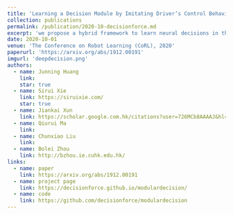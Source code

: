 ```yaml
---
title: 'Learning a Decision Module by Imitating Driver’s Control Behaviors'
collection: publications
permalink: /publication/2020-10-decisionforce.md
excerpt: 'we propose a hybrid framework to learn neural decisions in the classical modular pipeline through end-to-end imitation learning. This hybrid framework can preserve the merits of the classical pipeline such as the strict enforcement of physical and logical constraints while learning complex driving decisions from data.'
date: 2020-10-01
venue: 'The Conference on Robot Learning (CoRL), 2020'
paperurl: 'https://arxiv.org/abs/1912.00191'
imgurl: 'deepdecision.png'
authors:
  - name: Junning Huang
    link:
    star: true
  - name: Sirui Xie
    link: https://siruixie.com/
    star: true
  - name: Jiankai Xun
    link: https://scholar.google.com.hk/citations?user=726MCb8AAAAJ&hl=en
  - name: Qiurui Ma
    link: 
  - name: Chunxiao Liu
    link:
  - name: Bolei Zhou
    link: http://bzhou.ie.cuhk.edu.hk/
links:
  - name: paper
    link: https://arxiv.org/abs/1912.00191
  - name: project page
    link: https://decisionforce.github.io/modulardecision/
  - name: code
    link: https://github.com/decisionforce/modulardecision
---
```

